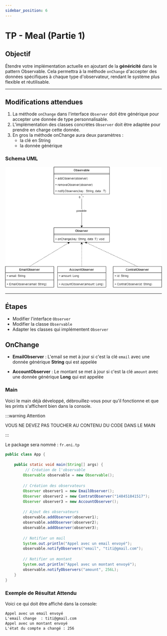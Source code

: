 ```yaml
---
sidebar_position: 6
---
```



# TP - Meal (Partie 1)

## Objectif

Étendre votre implémentation actuelle en ajoutant de la **généricité** dans le pattern Observable. Cela permettra à la méthode `onChange` d'accepter des données spécifiques à chaque type d'observateur, rendant le système plus flexible et réutilisable.

---

## Modifications attendues

1. La méthode `onChange` dans l'interface `Observer` doit être générique pour accepter une donnée de type personnalisable.
2. L'implémentation des classes concrètes `Observer` doit être adaptée pour prendre en charge cette donnée.
3. En gros la méthode onChange aura deux paramètres : 
    - la clé en String
    - la donnée générique

### Schema UML

![Screenshot](img/uml_observer_lv2.png)

---

## Étapes

- Modifier l'interface `Observer`
- Modifier la classe `Observable`
- Adapter les classes qui implémentent `Observer`

## OnChange

- **EmailObserver** : L'email se met à jour si c'est la clé `email` avec une donnée générique **String** qui est appelée

- **AccountObserver** : Le montant se met à jour si c'est la clé `amount` avec une donnée générique **Long** qui est appelée


### Main

Voici le main déjà développé, débrouillez-vous pour qu'il fonctionne et que les prints s'affichent bien dans la console.

:::warning Attention 

VOUS NE DEVEZ PAS TOUCHER AU CONTENU DU CODE DANS LE MAIN

:::

Le package sera nommé : `fr.eni.tp`

```java
public class App {

	public static void main(String[] args) {
		 // Création de l'observable
        Observable observable = new Observable();

        // Création des observateurs
        Observer observer1 = new EmailObserver();
        Observer observer2 = new ContratObserver("148451841517");
        Observer observer3 = new AccountObserver();

        // Ajout des observateurs
        observable.addObserver(observer1);
        observable.addObserver(observer2);
        observable.addObserver(observer3);

        // Notifier un mail
        System.out.println("Appel avec un email envoyé");
        observable.notifyObservers("email", "titi@gmail.com");
        
        // Notifier un montant
        System.out.println("Appel avec un montant envoyé");
        observable.notifyObservers("amount", 256L);
    }
}
```

### Exemple de Résultat Attendu

Voici ce qui doit être affiché dans la console:

```
Appel avec un email envoyé
L'email change  : titi@gmail.com
Appel avec un montant envoyé
L'état du compte a changé : 256
```